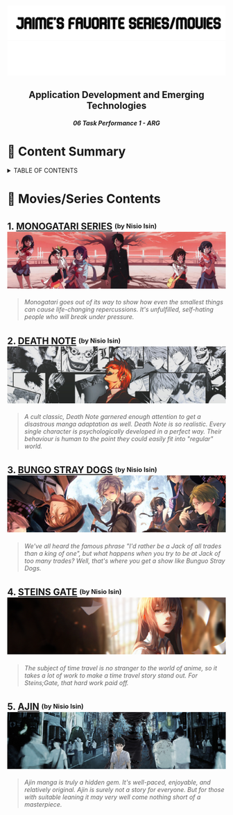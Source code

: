 <p align="center">
  <a href="https://github.com/Jaime223646/app-dev/#gh-light-mode-only">
  <img width="1000" src="https://github.com/Jaime223646/app-dev/blob/12c198b203c465a149d5afb0d52c6c16d21c4139/assets/light%20mode%20title.png">
  </a>
  <a href="https://github.com/Jaime223646/app-dev/#gh-dark-mode-only">
  <img width="1000" src="https://github.com/Jaime223646/app-dev/blob/12c198b203c465a149d5afb0d52c6c16d21c4139/assets/dark%20mode%20title.png">
  </a>  
</p>

<h2 align="center"> Application Development and Emerging Technologies </h2>
<h5 align="center"> 06 Task Performance 1 - ARG </h5>


# 📝 Content Summary
<details>
  <<summary> TABLE OF CONTENTS </summary>
  <ol>
    <li><a href="##monogatari-series">Monogatari Series</a></li>
    <li><a href="#usage">Usage</a></li>
    <li><a href="#roadmap">Roadmap</a></li>
    <li><a href="#contributing">Contributing</a></li>
    <li><a href="#license">License</a></li>
    <li><a href="#contact">Contact</a></li>
    <li><a href="#acknowledgments">Acknowledgments</a></li>
  </ol>
</details>

# 📖 Movies/Series Contents

## 1. [MONOGATARI SERIES](https://bakemonogatari.fandom.com/wiki/Monogatari_Series_Timeline_and_Watch_Guide) <sup><sub>(by Nisio Isin)</sub></sup> ![MONOGATARI SERIES](https://github.com/Jaime223646/app-dev/blob/main/assets/MONOGATARI%20SERIES.png)
>   *Monogatari goes out of its way to show how even the smallest things can cause life-changing repercussions. It's unfulfilled, self-hating people who will break under pressure.*

## 2. [DEATH NOTE](https://github.com/Jaime223646/app-dev/blob/42000a22490144bec2692034b1f2fa09f34f1410/assets/DEATH%20NOTE.png) <sup><sub>(by Nisio Isin)</sub></sup> ![DEATH NOTE](https://github.com/Jaime223646/app-dev/blob/main/assets/DEATH%20NOTE.png)
>   *A cult classic, Death Note garnered enough attention to get a disastrous manga adaptation as well. Death Note is so realistic. Every single character is psychologically developed in a perfect way. Their behaviour is human to the point they could easily fit into "regular" world.*

## 3. [BUNGO STRAY DOGS](https://github.com/Jaime223646/app-dev/blob/42000a22490144bec2692034b1f2fa09f34f1410/assets/DEATH%20NOTE.png) <sup><sub>(by Nisio Isin)</sub></sup> ![BUNGO STRAY DOGS](https://github.com/Jaime223646/app-dev/blob/main/assets/BUNGO%20STRAY%20DOGS.png)
>   *We've all heard the famous phrase "I'd rather be a Jack of all trades than a king of one", but what happens when you try to be at Jack of too many trades? Well, that's where you get a show like Bunguo Stray Dogs.*

## 4. [STEINS GATE](https://github.com/Jaime223646/app-dev/blob/42000a22490144bec2692034b1f2fa09f34f1410/assets/DEATH%20NOTE.png) <sup><sub>(by Nisio Isin)</sub></sup> ![STEINS GATE](https://github.com/Jaime223646/app-dev/blob/main/assets/STEINS%20GATE.png)
>   *The subject of time travel is no stranger to the world of anime, so it takes a lot of work to make a time travel story stand out. For Steins;Gate, that hard work paid off.*

## 5. [AJIN](https://github.com/Jaime223646/app-dev/blob/42000a22490144bec2692034b1f2fa09f34f1410/assets/DEATH%20NOTE.png) <sup><sub>(by Nisio Isin)</sub></sup> ![AJIN](https://github.com/Jaime223646/app-dev/blob/main/assets/AJIN.png)
>   *Ajin manga is truly a hidden gem. It's well-paced, enjoyable, and relatively original. Ajin is surely not a story for everyone. But for those with suitable leaning it may very well come nothing short of a masterpiece.*
